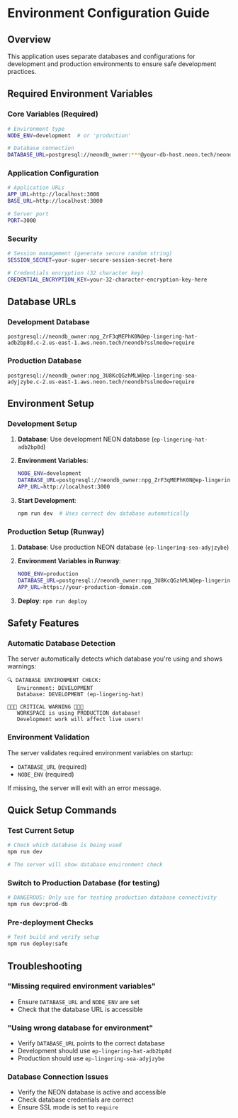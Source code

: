 # Environment Configuration Guide

## Overview
This application uses separate databases and configurations for development and production environments to ensure safe development practices.

## Required Environment Variables

### Core Variables (Required)
```bash
# Environment type
NODE_ENV=development  # or 'production'

# Database connection
DATABASE_URL=postgresql://neondb_owner:***@your-db-host.neon.tech/neondb?sslmode=require
```

### Application Configuration
```bash
# Application URLs
APP_URL=http://localhost:3000
BASE_URL=http://localhost:3000

# Server port
PORT=3000
```

### Security
```bash
# Session management (generate secure random string)
SESSION_SECRET=your-super-secure-session-secret-here

# Credentials encryption (32 character key)
CREDENTIAL_ENCRYPTION_KEY=your-32-character-encryption-key-here
```

## Database URLs

### Development Database
```
postgresql://neondb_owner:npg_ZrF3qMEPhK0N@ep-lingering-hat-adb2bp8d.c-2.us-east-1.aws.neon.tech/neondb?sslmode=require
```

### Production Database
```
postgresql://neondb_owner:npg_3U8KcQGzhMLW@ep-lingering-sea-adyjzybe.c-2.us-east-1.aws.neon.tech/neondb?sslmode=require
```

## Environment Setup

### Development Setup
1. **Database**: Use development NEON database (`ep-lingering-hat-adb2bp8d`)
2. **Environment Variables**:
   ```bash
   NODE_ENV=development
   DATABASE_URL=postgresql://neondb_owner:npg_ZrF3qMEPhK0N@ep-lingering-hat-adb2bp8d.c-2.us-east-1.aws.neon.tech/neondb?sslmode=require
   APP_URL=http://localhost:3000
   ```

3. **Start Development**:
   ```bash
   npm run dev  # Uses correct dev database automatically
   ```

### Production Setup (Runway)
1. **Database**: Use production NEON database (`ep-lingering-sea-adyjzybe`)
2. **Environment Variables in Runway**:
   ```bash
   NODE_ENV=production
   DATABASE_URL=postgresql://neondb_owner:npg_3U8KcQGzhMLW@ep-lingering-sea-adyjzybe.c-2.us-east-1.aws.neon.tech/neondb?sslmode=require
   APP_URL=https://your-production-domain.com
   ```

3. **Deploy**: `npm run deploy`

## Safety Features

### Automatic Database Detection
The server automatically detects which database you're using and shows warnings:

```
🔍 DATABASE ENVIRONMENT CHECK:
   Environment: DEVELOPMENT
   Database: DEVELOPMENT (ep-lingering-hat)

🚨🚨🚨 CRITICAL WARNING 🚨🚨🚨
   WORKSPACE is using PRODUCTION database!
   Development work will affect live users!
```

### Environment Validation
The server validates required environment variables on startup:
- `DATABASE_URL` (required)
- `NODE_ENV` (required)

If missing, the server will exit with an error message.

## Quick Setup Commands

### Test Current Setup
```bash
# Check which database is being used
npm run dev

# The server will show database environment check
```

### Switch to Production Database (for testing)
```bash
# DANGEROUS: Only use for testing production database connectivity
npm run dev:prod-db
```

### Pre-deployment Checks
```bash
# Test build and verify setup
npm run deploy:safe
```

## Troubleshooting

### "Missing required environment variables"
- Ensure `DATABASE_URL` and `NODE_ENV` are set
- Check that the database URL is accessible

### "Using wrong database for environment"
- Verify `DATABASE_URL` points to the correct database
- Development should use `ep-lingering-hat-adb2bp8d`
- Production should use `ep-lingering-sea-adyjzybe`

### Database Connection Issues
- Verify the NEON database is active and accessible
- Check database credentials are correct
- Ensure SSL mode is set to `require`
